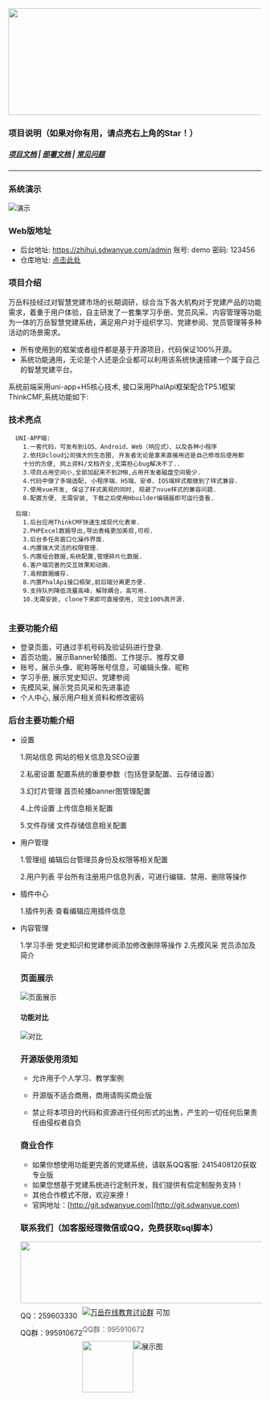 <div align=center><img src="https://images.gitee.com/uploads/images/2021/0602/173906_8033df4c_2242923.png" width="590" height="212"/></div>

### 项目说明（如果对你有用，请点亮右上角的Star！）

##### <a target="_blank" href="http://doc.sdwanyue.com/wanyue_open_dangjian/2288362">项目文档</a> | <a target="_blank" href="http://doc.sdwanyue.com/wanyue_open_dangjian/2288363">部署文档</a> | <a target="_blank" href="http://doc.sdwanyue.com/wanyue_open_dangjian/2288739">常见问题</a> 

---

### 系统演示  
![演示](https://images.gitee.com/uploads/images/2021/0602/173945_647f3fb0_2242923.png "155114_9bce1969_8162876.png")
### Web版地址
- 后台地址: <a target="_blank" href="https://zhihui.sdwanyue.com/admin">https://zhihui.sdwanyue.com/admin</a> 账号: demo 密码: 123456
- 仓库地址: <a target="_blank" href="https://gitee.com/WanYueKeJi/wanyue_dangjian">点击此处</a> 
    
### 项目介绍
万岳科技经过对智慧党建市场的长期调研，综合当下各大机构对于党建产品的功能需求，着重于用户体验，自主研发了一套集学习手册、党员风采、内容管理等功能为一体的万岳智慧党建系统，满足用户对于组织学习、党建参阅、党员管理等多种活动的场景需求。
* 所有使用到的框架或者组件都是基于开源项目，代码保证100%开源。
* 系统功能通用，无论是个人还是企业都可以利用该系统快速搭建一个属于自己的智慧党建平台。

系统前端采用uni-app+H5核心技术, 接口采用PhalApi框架配合TP5.1框架ThinkCMF,系统功能如下:

### 技术亮点
```
  UNI-APP端:
    1.一套代码，可发布到iOS、Android、Web（响应式）、以及各种小程序
    2.依托Dcloud公司强大的生态圈, 开发者无论是拿来直接用还是自己修改后使用都
    十分的方便, 网上资料/文档齐全,无需担心bug解决不了..
    3.项目占用空间小,全部加起来不到2MB,占用开发者磁盘空间极少.
    4.代码中做了多端适配, 小程序端、H5端、安卓、IOS端样式都做到了样式兼容.
    7.使用vue开发, 保证了样式美观的同时, 规避了nvue样式的兼容问题.
    8.配置方便, 无需安装, 下载之后使用Hbuilder编辑器即可运行查看.    
    
  后端:  
    1.后台应用ThinkCMF快速生成现代化表单.
    2.PHPExcel数据导出,导出表格更加美观,可视.
    3.后台多任务窗口化操作界面.
    4.内置强大灵活的权限管理.
    5.内置组合数据,系统配置,管理碎片化数据.
    6.客户端完善的交互效果和动画.
    7.高频数据缓存.
    8.内置PhalApi接口框架,前后端分离更方便.
    9.支持队列降低流量高峰，解除耦合，高可用.
    10.无需安装, clone下来即可直接使用, 完全100%真开源.
     
```
 
 ### 主要功能介绍

 * 登录页面，可通过手机号码及验证码进行登录.
 * 首页功能，展示Banner轮播图、工作提示、推荐文章
 * 账号，展示头像、昵称等账号信息，可编辑头像、昵称
 * 学习手册, 展示党史知识、党建参阅 
 * 先模风采, 展示党员风采和先进事迹
 * 个人中心, 展示用户相关资料和修改密码
 

### 后台主要功能介绍
* 设置
  
  1.网站信息 网站的相关信息及SEO设置
    
  2.私密设置 配置系统的重要参数（包括登录配置、云存储设置）
    
  3.幻灯片管理 首页轮播banner图管理配置
  
  4.上传设置 上传信息相关配置
  
  5.文件存储 文件存储信息相关配置
  
* 用户管理
    
  1.管理组 编辑后台管理员身份及权限等相关配置
    
  2.用户列表 平台所有注册用户信息列表，可进行编辑、禁用、删除等操作

  
* 插件中心

  1.插件列表 查看编辑应用插件信息

* 内容管理
    
  1.学习手册 党史知识和党建参阅添加修改删除等操作
  2.先模风采 党员添加及简介
  
  
  ### 页面展示

  ![页面展示](https://images.gitee.com/uploads/images/2021/0602/174037_b8635057_2242923.jpeg "1.jpg")
 
  #### 功能对比
   ![对比](https://images.gitee.com/uploads/images/2021/0602/174059_23db3739_2242923.jpeg "2.jpg")
  
   ### 开源版使用须知
    
   * 允许用于个人学习、教学案例
    
   * 开源版不适合商用，商用请购买商业版
    
   * 禁止将本项目的代码和资源进行任何形式的出售，产生的一切任何后果责任由侵权者自负  
  
  ### 商业合作
  * 如果你想使用功能更完善的党建系统，请联系QQ客服: 2415408120获取专业版
  * 如果您想基于党建系统进行定制开发，我们提供有偿定制服务支持！
  * 其他合作模式不限，欢迎来撩！
  * 官网地址：[http://git.sdwanyue.com](http://git.sdwanyue.com)
                  
    
  ### 联系我们（加客服经理微信或QQ，免费获取sql脚本）
  
  <div style='height: 130px'>
      <img class="kefu_weixin" style="float:left;" src="https://images.gitee.com/uploads/images/2021/0317/105917_b29af80c_8543696.png" width="602" height="123"/>
      <div style="float:left;">
          <p>QQ：259603330</p>
          <p>QQ群：995910672</p>
      </div>
  </div>
  <a target="_blank" href="https://qm.qq.com/cgi-bin/qm/qr?k=JShAyXeoKqg2lWFEUSElxELImhjeMG4y&jump_from=webapi"><img border="0" src="https://images.gitee.com/uploads/images/2021/0317/100424_072ee536_8543696.png" alt="万岳在线教育讨论群" title="万岳在线教育讨论群"></a> 可加
  
  > QQ群：995910672
  
 <img class="kefu_weixin" style="float:left;" src="https://images.gitee.com/uploads/images/2021/0524/181101_c6bda503_2242923.jpeg" width="102" height="102"/>



![展示图](https://images.gitee.com/uploads/images/2021/0317/105811_baa6ef78_8543696.png "公众号.png")
